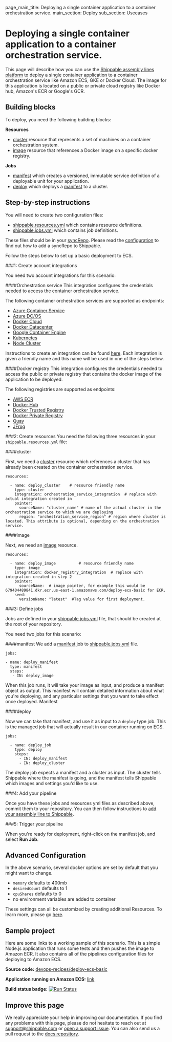 page_main_title: Deploying a single container application to a container orchestration service.
main_section: Deploy
sub_section: Usecases

# Deploying a single container application to a container orchestration service.

This page will describe how you can use the [Shippable assembly lines platform](/platform/overview/) to deploy a single container application to a container orchestration service like Amazon ECS, GKE or Docker Cloud. The
image for this application is located on a public or private cloud registry like Docker hub, Amazon's ECR or Google's GCR.

## Building blocks

To deploy, you need the following building blocks:

**Resources**

- [cluster](/platform/workflow/resource/cluster/) resource that represents a set of machines on a container orchestration system.
- [image](/platform/workflow/resource/image/) resource that references a Docker image on a specific docker registry.

**Jobs**

- [manifest](/platform/workflow/job/manifest/) which creates a versioned, immutable service definition of a deployable unit for your application.
- [deploy](/platform/workflow/job/deploy/) which deploys a [manifest](/platform/workflow/job/manifest/) to a cluster.


## Step-by-step instructions

You will need to create two configuration files:

- [shippable.resources.yml](/tutorial/workflow/shippable-resources-yml/) which contains resource definitions.
- [shippable.jobs.yml](/platform/tutorial/workflow/shippable-jobs-yml/) which contains job definitions.

These files should be in your [syncRepo](/platform/workflow/resource/syncrepo/). Please read the [configuration](/deploy/configuration/) to find out how to add a syncRepo to Shippable.

Follow the steps below to set up a basic deployment to ECS.

###1: Create account integrations

You need two account integrations for this scenario:

####Orchestration service
This integration configures the credentials needed to access the container orchestration service.

The following container orchestration services are supported as endpoints:

- [Azure Container Service](/platform/integration/azure-dcos)
- [Azure DC/OS](/platform/integration/azure-dcos)
- [Docker Cloud](/platform/integration/docker-cloud)
- [Docker Datacenter](/platform/integration/docker-datacenter)
- [Google Container Engine](/platform/integration/gke)
- [Kubernetes](/platform/integration/kubernetes)
- [Node Cluster](/platform/integration/node-cluster)

Instructions to create an integration can be found [here](http://docs.shippable.com/platform/tutorial/integration/howto-crud-integration/). Each integration is given a
friendly name and this name will be used in one of the steps below.

####Docker registry
This integration configures the credentials needed to access the public or private registry that contains the docker image of the application to be deployed.  

The following registries are supported as endpoints:

- [AWS ECR](/platform/integration/aws-ecr)
- [Docker Hub](/platform/integration/docker-hub)
- [Docker Trusted Registry](/platform/integration/docker-trusted-registry)
- [Docker Private Registry](/platform/integration/docker-private-registry)
- [Quay](/platform/integration/quay)
- [JFrog](/platform/integration/jfrog-artifactory)

###2: Create resources
You need the following three resources in your `shippable.resources.yml` file:

####cluster

First, we need a [cluster](/platform/workflow/resource/cluster/) resource which references a cluster that has already been created on the container orchestration service.

```
resources:

  - name: deploy_cluster    # resource friendly name
    type: cluster
    integration: orchestration_service_integration  # replace with actual integration created in          
    pointer:
      sourceName: "cluster_name" # name of the actual cluster in the orchestration service to which we are deploying
      region: "orchestration_service_region" # region where cluster is located. This attribute is optional, depending on the orchestration service.
```

####image

Next, we need an [image](/platform/workflow/resource/image/) resource.

```
resources:

  - name: deploy_image          # resource friendly name
    type: image
    integration: docker_registry_integration  # replace with integration created in step 2          
    pointer:
      sourceName:  # image pointer, for example this would be 679404489841.dkr.ecr.us-east-1.amazonaws.com/deploy-ecs-basic for ECR.
    seed:
      versionName: "latest"  #Tag value for first deployment.

```

###3: Define jobs

Jobs are defined in your [shippable.jobs.yml](/platform/tutorial/workflow/shippable-jobs-yml/) file, that should be created at the root of your repository.

You need two jobs for this scenario:

####manifest
We add a [manifest](/platform/workflow/job/manifest/) job to [shippable.jobs.yml](/platform/tutorial/workflow/shippable-jobs-yml/) file.

```
jobs:

- name: deploy_manifest
  type: manifest
  steps:
   - IN: deploy_image

```

When this job runs, it will take your image as input, and produce a manifest object as output.  This manifest will contain detailed information about what you're deploying, and any particular settings that you want to take effect once deployed. Manifest

####deploy

Now we can take that manifest, and use it as input to a `deploy` type job.  This is the managed job that will actually result in our container running on ECS.

```
jobs:

  - name: deploy_job
    type: deploy
    steps:
      - IN: deploy_manifest
      - IN: deploy_cluster

```

The deploy job expects a manifest and a cluster as input.  The cluster tells Shippable where the manifest is going, and the manifest tells Shippable which images and settings you'd like to use.

###4: Add your pipeline

Once you have these jobs and resources yml files as described above, commit them to your repository. You can then follow instructions to [add your assembly line to Shippable](/platform/tutorial/workflow/crud-syncrepo/).

###5: Trigger your pipeline

When you're ready for deployment, right-click on the manifest job, and select **Run Job**.

## Advanced Configuration

In the above scenario, several docker options are set by default that you might want to change.

- `memory` defaults to 400mb
- `desiredCount` defaults to 1
- `cpuShares` defaults to 0
- no environment variables are added to container

These settings can all be customized by creating additional Resources. To learn more, please go [here]().

## Sample project

Here are some links to a working sample of this scenario. This is a simple Node.js application that runs some tests and then pushes
the image to Amazon ECR. It also contains all of the pipelines configuration files for deploying to Amazon ECS.

**Source code:**  [devops-recipes/deploy-ecs-basic](https://github.com/devops-recipes/deploy-ecs-basic)

**Application running on Amazon ECS:** [link](http://52.87.153.126/)

**Build status badge:** [![Run Status](https://api.shippable.com/projects/58f6fcddd1780a07007bba3f/badge?branch=master)](https://app.shippable.com/github/devops-recipes/deploy-ecs-basic)

## Improve this page

We really appreciate your help in improving our documentation. If you find any problems with this page, please do not hesitate to reach out at [support@shippable.com](mailto:support@shippable.com) or [open a support issue](https://www.github.com/Shippable/support/issues). You can also send us a pull request to the [docs repository](https://www.github.com/Shippable/docs).
